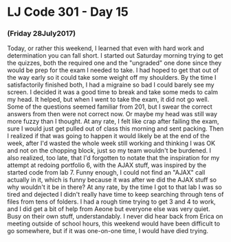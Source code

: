 # LJ Code 301 - Day 15
### (Friday 28July2017)

Today, or rather this weekend, I learned that even with hard work and determination you can fall short. I started out Saturday morning trying to get the quizzes, both the required one and the "ungraded" one done since they would be prep for the exam I needed to take. I had hoped to get that out of the way early so it could take some weight off my shoulders. By the time I satisfactorily finished both, I had a migraine so bad I could barely see my screen. I decided it was a good time to break and take some meds to calm my head. It helped, but when I went to take the exam, it did not go well. Some of the questions seemed familiar from 201, but I swear the correct answers from then were not correct now. Or maybe my head was still way more fuzzy than I thought. At any rate, I felt like crap after failing the exam, sure I would just get pulled out of class this morning and sent packing. Then I realized if that was going to happen it would likely be at the end of the week, after I'd wasted the whole week still working and thinking I was OK and not on the chopping block, just so my team wouldn't be burdened. I also realized, too late, that I'd forgotten to notate that the inspiration for my attempt at redoing portfolio 6, with the AJAX stuff, was inspired by the started code from lab 7. Funny enough, I could not find an "AJAX" call actually in it, which is funny because it was after we did the AJAX stuff so why wouldn't it be in there? At any rate, by the time I got to that lab I was so tired and dejected I didn't really have time to keep searching through tens of files from tens of folders. I had a rough time trying to get 3 and 4 to work, and I did get a bit of help from Aeone but everyone else was very quiet. Busy on their own stuff, understandably. I never did hear back from Erica on meeting outside of school hours, this weekend would have been difficult to go somewhere, but if it was one-on-one time, I would have died trying.
